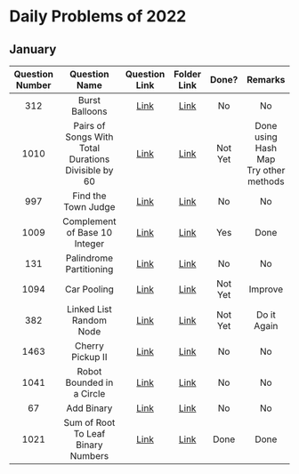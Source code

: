 # Daily Problems of 2022

## January
| Question Number | Question Name |                                                Question Link                                                |     Folder Link     | Done? | Remarks |
|:---------------:|:-------------:|:-----------------------------------------------------------------------------------------------------------:|:-------------------:|:-----:|:---------------:|
|312|Burst Balloons|<a href = 'https://leetcode.com/problems/burst-balloons/'>Link</a>|<a href = ''>Link</a>|No|No|
|1010|Pairs of Songs With Total Durations Divisible by 60|<a href = 'https://leetcode.com/problems/pairs-of-songs-with-total-durations-divisible-by-60/'>Link</a>|<a href = 'https://github.com/JAIDHEER007/LeetCode/tree/main/Programs/LC%201010'>Link</a>|Not Yet|Done using Hash Map<br>Try other methods|
|997|Find the Town Judge|<a href = 'https://leetcode.com/problems/find-the-town-judge/'>Link</a>|<a href = ''>Link</a>|No|No|
|1009|Complement of Base 10 Integer|<a href = 'https://leetcode.com/problems/complement-of-base-10-integer/'>Link</a>|<a href = 'https://github.com/JAIDHEER007/LeetCode/tree/main/Programs/LC%201009'>Link</a>|Yes|Done|
|131|Palindrome Partitioning|<a href = 'https://leetcode.com/problems/palindrome-partitioning/'>Link</a>|<a href = ''>Link</a>|No|No|
|1094|Car Pooling|<a href = 'https://leetcode.com/problems/car-pooling/'>Link</a>|<a href = 'https://github.com/JAIDHEER007/LeetCode/tree/main/Programs/LC%201094'>Link</a>|Not Yet|Improve|
|382|Linked List Random Node|<a href = 'https://leetcode.com/problems/linked-list-random-node/'>Link</a>|<a href = ''>Link</a>|Not Yet|Do it Again|
|1463|Cherry Pickup II|<a href = 'https://leetcode.com/problems/cherry-pickup-ii/'>Link</a>|<a href = ''>Link</a>|No|No|
|1041|Robot Bounded in a Circle|<a href = 'https://leetcode.com/problems/robot-bounded-in-circle/'>Link</a>|<a href = ''>Link</a>|No|No|
|67|Add Binary|<a href = 'https://leetcode.com/problems/add-binary/'>Link</a>|<a href = ''>Link</a>|No|No|
|1021|Sum of Root To Leaf Binary Numbers|<a href = 'https://leetcode.com/problems/sum-of-root-to-leaf-binary-numbers/'>Link</a>|<a href = 'https://github.com/JAIDHEER007/LeetCode/tree/main/Programs/LC%201022'>Link</a>|Done|Done|
